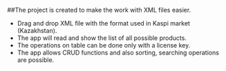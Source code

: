 
##The project is created to make the work with XML files easier.

* Drag and drop XML file with the format used in Kaspi market (Kazakhstan).
* The app will read and show the list of all possible products.
* The operations on table can be done only with a license key.
* The app allows CRUD functions and also sorting, searching operations are possible.
